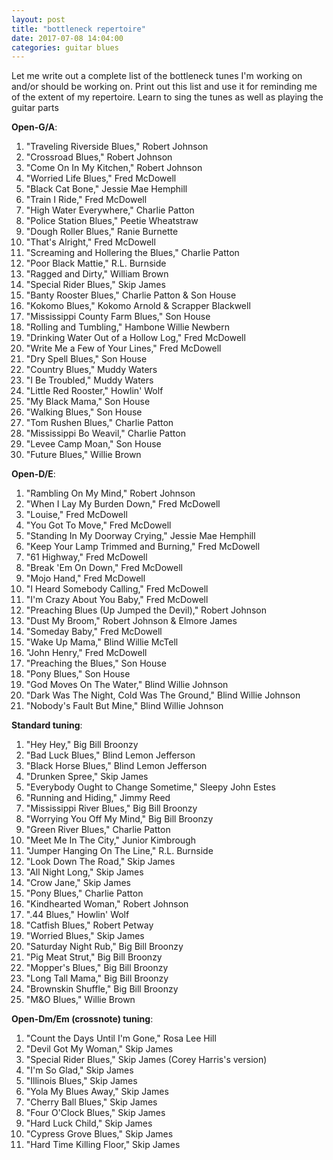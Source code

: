 ```yaml
---
layout: post
title: "bottleneck repertoire"
date: 2017-07-08 14:04:00
categories: guitar blues
---
```


Let me write out a complete list of the bottleneck tunes I'm working on and/or should be working on. Print out this list and use it for reminding me of the extent of my repertoire. Learn to sing the tunes as well as playing the guitar parts

**Open-G/A**:

1. "Traveling Riverside Blues," Robert Johnson
2. "Crossroad Blues," Robert Johnson
3. "Come On In My Kitchen," Robert Johnson
4. "Worried Life Blues," Fred McDowell
5. "Black Cat Bone," Jessie Mae Hemphill
6. "Train I Ride," Fred McDowell
7. "High Water Everywhere," Charlie Patton
8. "Police Station Blues," Peetie Wheatstraw
9. "Dough Roller Blues," Ranie Burnette
10. "That's Alright," Fred McDowell
11. "Screaming and Hollering the Blues," Charlie Patton
12. "Poor Black Mattie," R.L. Burnside
13. "Ragged and Dirty," William Brown
14. "Special Rider Blues," Skip James
15. "Banty Rooster Blues," Charlie Patton &amp; Son House
16. "Kokomo Blues," Kokomo Arnold &amp; Scrapper Blackwell
17. "Mississippi County Farm Blues," Son House
18. "Rolling and Tumbling," Hambone Willie Newbern
19. "Drinking Water Out of a Hollow Log," Fred McDowell
20. "Write Me a Few of Your Lines," Fred McDowell
21. "Dry Spell Blues," Son House
22. "Country Blues," Muddy Waters
23. "I Be Troubled," Muddy Waters
24. "Little Red Rooster," Howlin' Wolf
25. "My Black Mama," Son House
26. "Walking Blues," Son House
27. "Tom Rushen Blues," Charlie Patton
28. "Mississippi Bo Weavil," Charlie Patton
29. "Levee Camp Moan," Son House
30. "Future Blues," Willie Brown

**Open-D/E**:

1. "Rambling On My Mind," Robert Johnson
2. "When I Lay My Burden Down," Fred McDowell
3. "Louise," Fred McDowell
4. "You Got To Move," Fred McDowell
5. "Standing In My Doorway Crying," Jessie Mae Hemphill
6. "Keep Your Lamp Trimmed and Burning," Fred McDowell
7. "61 Highway," Fred McDowell
8. "Break 'Em On Down," Fred McDowell
9. "Mojo Hand," Fred McDowell
10. "I Heard Somebody Calling," Fred McDowell
11. "I'm Crazy About You Baby," Fred McDowell
12. "Preaching Blues (Up Jumped the Devil)," Robert Johnson
13. "Dust My Broom," Robert Johnson &amp; Elmore James
14. "Someday Baby," Fred McDowell
15. "Wake Up Mama," Blind Willie McTell
16. "John Henry," Fred McDowell
17. "Preaching the Blues," Son House
18. "Pony Blues," Son House
19. "God Moves On The Water," Blind Willie Johnson
20. "Dark Was The Night, Cold Was The Ground," Blind Willie Johnson
21. "Nobody's Fault But Mine," Blind Willie Johnson

**Standard tuning**:

1. "Hey Hey," Big Bill Broonzy
2. "Bad Luck Blues," Blind Lemon Jefferson
3. "Black Horse Blues," Blind Lemon Jefferson
4. "Drunken Spree," Skip James
5. "Everybody Ought to Change Sometime," Sleepy John Estes
6. "Running and Hiding," Jimmy Reed
7. "Mississippi River Blues," Big Bill Broonzy
8. "Worrying You Off My Mind," Big Bill Broonzy
9. "Green River Blues," Charlie Patton
10. "Meet Me In The City," Junior Kimbrough
11. "Jumper Hanging On The Line," R.L. Burnside
12. "Look Down The Road," Skip James
13. "All Night Long," Skip James
14. "Crow Jane," Skip James
15. "Pony Blues," Charlie Patton
16. "Kindhearted Woman," Robert Johnson
17. ".44 Blues," Howlin' Wolf
18. "Catfish Blues," Robert Petway
19. "Worried Blues," Skip James
20. "Saturday Night Rub," Big Bill Broonzy
21. "Pig Meat Strut," Big Bill Broonzy
22. "Mopper's Blues," Big Bill Broonzy
23. "Long Tall Mama," Big Bill Broonzy
24. "Brownskin Shuffle," Big Bill Broonzy
25. "M&O Blues," Willie Brown

**Open-Dm/Em (crossnote) tuning**:

1. "Count the Days Until I'm Gone," Rosa Lee Hill
2. "Devil Got My Woman," Skip James
3. "Special Rider Blues," Skip James (Corey Harris's version)
4. "I'm So Glad," Skip James
5. "Illinois Blues," Skip James
6. "Yola My Blues Away," Skip James
7. "Cherry Ball Blues," Skip James
8. "Four O'Clock Blues," Skip James
9. "Hard Luck Child," Skip James
10. "Cypress Grove Blues," Skip James
11. "Hard Time Killing Floor," Skip James
